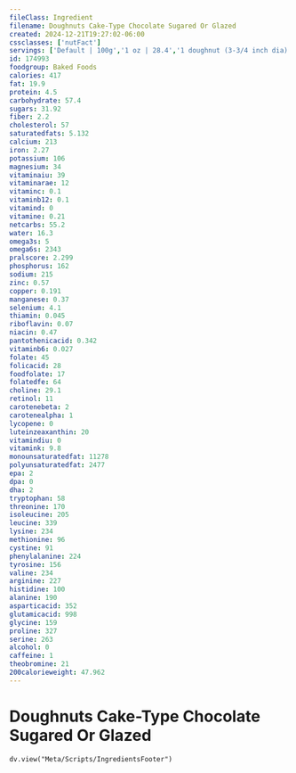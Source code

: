 ```yaml
---
fileClass: Ingredient
filename: Doughnuts Cake-Type Chocolate Sugared Or Glazed
created: 2024-12-21T19:27:02-06:00
cssclasses: ['nutFact']
servings: ['Default | 100g','1 oz | 28.4','1 doughnut (3-3/4 inch dia) | 60','1 doughnut, medium (approx 3 inch dia) | 42']
id: 174993
foodgroup: Baked Foods
calories: 417
fat: 19.9
protein: 4.5
carbohydrate: 57.4
sugars: 31.92
fiber: 2.2
cholesterol: 57
saturatedfats: 5.132
calcium: 213
iron: 2.27
potassium: 106
magnesium: 34
vitaminaiu: 39
vitaminarae: 12
vitaminc: 0.1
vitaminb12: 0.1
vitamind: 0
vitamine: 0.21
netcarbs: 55.2
water: 16.3
omega3s: 5
omega6s: 2343
pralscore: 2.299
phosphorus: 162
sodium: 215
zinc: 0.57
copper: 0.191
manganese: 0.37
selenium: 4.1
thiamin: 0.045
riboflavin: 0.07
niacin: 0.47
pantothenicacid: 0.342
vitaminb6: 0.027
folate: 45
folicacid: 28
foodfolate: 17
folatedfe: 64
choline: 29.1
retinol: 11
carotenebeta: 2
carotenealpha: 1
lycopene: 0
luteinzeaxanthin: 20
vitamindiu: 0
vitamink: 9.8
monounsaturatedfat: 11278
polyunsaturatedfat: 2477
epa: 2
dpa: 0
dha: 2
tryptophan: 58
threonine: 170
isoleucine: 205
leucine: 339
lysine: 234
methionine: 96
cystine: 91
phenylalanine: 224
tyrosine: 156
valine: 234
arginine: 227
histidine: 100
alanine: 190
asparticacid: 352
glutamicacid: 998
glycine: 159
proline: 327
serine: 263
alcohol: 0
caffeine: 1
theobromine: 21
200calorieweight: 47.962
---
```


# Doughnuts Cake-Type Chocolate Sugared Or Glazed

```dataviewjs
dv.view("Meta/Scripts/IngredientsFooter")
```